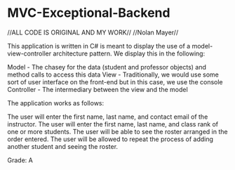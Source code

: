 # MVC-Exceptional-Backend
//ALL CODE IS ORIGINAL AND MY WORK//
//Nolan Mayer//

This application is written in C# is meant to display the use of a model-view-controller architecture pattern. We display this in the following:

Model - The chasey for the data (student and professor objects) and method calls to access this data
View - Traditionally, we would use some sort of user interface on the front-end but in this case, we use the console
Controller - The intermediary between the view and the model

The application works as follows:

The user will enter the first name, last name, and contact email of the instructor.
The user will enter the first name, last name, and class rank of one or more students.
The user will be able to see the roster arranged in the order entered.
The user will be allowed to repeat the process of adding another student and seeing the roster.

Grade: A
